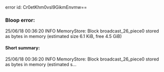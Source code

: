 error id: Cr0etKhm0vsI9GikmEnvmw==
### Bloop error:

25/06/18 00:36:20 INFO MemoryStore: Block broadcast_26_piece0 stored as bytes in memory (estimated size 6.1 KiB, free 4.5 GiB)
#### Short summary: 

25/06/18 00:36:20 INFO MemoryStore: Block broadcast_26_piece0 stored as bytes in memory (estimated s...